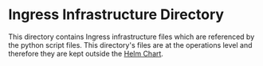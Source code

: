 # Ingress Infrastructure Directory

This directory contains Ingress infrastructure files which are referenced by the python script files. 
This directory's files are at the operations level and therefore they are kept outside the [Helm Chart](../helm).   